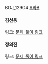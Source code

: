 BOJ_12904 [A와B](https://www.acmicpc.net/problem/12904)<br>

#### 김선웅
링크: [문제 풀이 링크](https://github.com/dnd2dnd/coding-test/blob/0ea6c39a4e7e02984a48fe5f29e83653ba038f04/src/com/solution/baekjoon/greedy/BOJ12904.java)

#### 정의진
링크: [문제 풀이 링크]()
